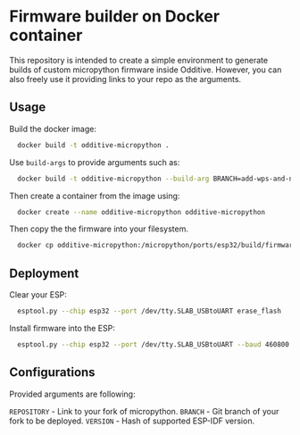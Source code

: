 Firmware builder on Docker container
======================

This repository is intended to create a simple environment to generate builds of custom micropython firmware inside Odditive. However, you can also freely use it providing links to your repo as the arguments.

Usage
------------------

Build the docker image:

```bash
  docker build -t odditive-micropython .
```

Use `build-args` to provide arguments such as:

```bash
  docker build -t odditive-micropython --build-arg BRANCH=add-wps-and-netstatus .
```

Then create a container from the image using:

```bash
  docker create --name odditive-micropython odditive-micropython
```

Then copy the the firmware into your filesystem.

```bash
  docker cp odditive-micropython:/micropython/ports/esp32/build/firmware.bin firmware.bin
```

Deployment
------------------

Clear your ESP:

```bash
  esptool.py --chip esp32 --port /dev/tty.SLAB_USBtoUART erase_flash
```

Install firmware into the ESP:

```bash
  esptool.py --chip esp32 --port /dev/tty.SLAB_USBtoUART --baud 460800 write_flash -z 0x1000 firmware.bin
```

Configurations
------------------

Provided arguments are following:

`REPOSITORY` - Link to your fork of micropython.
`BRANCH` - Git branch of your fork to be deployed.
`VERSION` - Hash of supported ESP-IDF version.